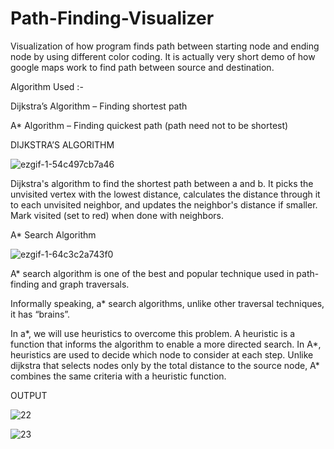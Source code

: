 # Path-Finding-Visualizer

Visualization of how program finds path between starting node and ending node by using  different color coding.
It is actually very short demo of how google maps work to find path between source and destination.

Algorithm Used :-  

Dijkstra’s Algorithm  –  Finding shortest path

A* Algorithm  –  Finding  quickest path (path need not to be shortest)


DIJKSTRA’S ALGORITHM


![ezgif-1-54c497cb7a46](https://user-images.githubusercontent.com/57897489/116426337-a72cf400-a860-11eb-8dbe-76067170a9eb.gif)



Dijkstra's algorithm to find the shortest path between a and b. It picks the unvisited vertex with the lowest distance, calculates the distance through it to each unvisited neighbor, and updates the neighbor's distance if smaller. Mark visited (set to red) when done with neighbors.




A* Search Algorithm


![ezgif-1-64c3c2a743f0](https://user-images.githubusercontent.com/57897489/116426545-d04d8480-a860-11eb-8b9b-11dd5b835e51.gif)



A* search algorithm is one of the best and popular technique used in path-finding and graph traversals.

Informally speaking, a* search algorithms, unlike other traversal techniques, it has “brains”.

In a*, we will use heuristics to overcome this problem. A heuristic is a function that informs the algorithm to enable a more directed search. 
In A*, heuristics are used to decide which node to consider at each step. Unlike dijkstra that selects nodes only by the total distance to the source node, A* combines the same criteria with a heuristic function.


OUTPUT

![22](https://user-images.githubusercontent.com/57897489/116426676-f2df9d80-a860-11eb-87c8-dd62011c0c88.JPG)

![23](https://user-images.githubusercontent.com/57897489/116426698-f83ce800-a860-11eb-8054-125e2ddfc2d4.JPG)


